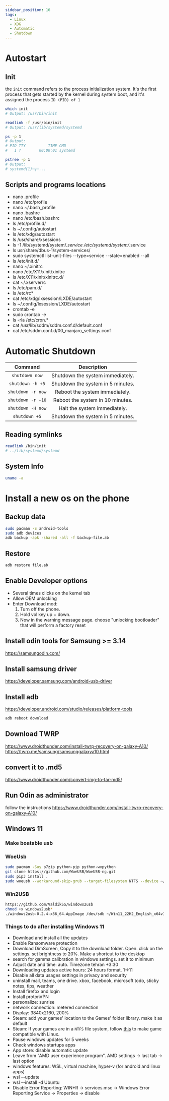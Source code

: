 ```yaml
---
sidebar_position: 16
tags:
  - Linux
  - XDG
  - Automatic
  - Shutdown
---
```


# Autostart

## Init

the `init` command refers to the process initialization system. It's the first process that gets started by the kernel during system boot, and it's assigned the process `ID (PID) of 1`

```bash
which init
# Output: /usr/bin/init

readlink -f /usr/bin/init
# Output: /usr/lib/systemd/systemd

ps -p 1
# Output:
# PID TTY          TIME CMD
#   1 ?        00:00:01 systemd

pstree -p 1
# Output:
# systemd(1)─┬─...
```

## Scripts and programs locations

* nano .profile
* nano /etc/profile
* nano ~/.bash_profile
* nano .bashrc
* nano /etc/bash.bashrc
* ls /etc/profile.d/
* ls ~/.config/autostart
* ls /etc/xdg/autostart
* ls /usr/share/xsessions
* ls -1 /lib/systemd/system/*.service /etc/systemd/system/*.service
* ls usr/share/dbus-1/system-services/
* sudo systemctl list-unit-files --type=service --state=enabled --all
* ls /etc/init.d/
* nano ~/.xinitrc
* nano /etc/X11/xinit/xinitrc
* ls /etc/X11/xinit/xinitrc.d/
* cat ~/.xserverrc
* ls /etc/pam.d/
* ls /etc/rc*
* cat /etc/xdg/lxsession/LXDE/autostart
* ls ~/.config/lxsession/LXDE/autostart
* crontab -e
* sudo crontab -e
* ls -rla /etc/cron.*
* cat /usr/lib/sddm/sddm.conf.d/default.conf
* cat /etc/sddm.conf.d/00_manjaro_settings.conf

# Automatic Shutdown

|      Command      |            Description            |
| :---------------: | :-------------------------------: |
|  `shutdown now`   | Shutdown the system immediately.  |
| `shutdown -h +5`  | Shutdown the system in 5 minutes. |
| `shutdown -r now` |  Reboot the system immediately.   |
| `shutdown -r +10` | Reboot the system in 10 minutes.  |
| `shutdown -H now` |   Halt the system immediately.    |
|   `shutdown +5`   | Shutdown the system in 5 minutes. |

## Reading symlinks

```bash
readlink /bin/init
# ../lib/systemd/systemd
```

## System Info

```bash
uname -a
```

# Install a new os on the phone

## Backup data

```bash
sudo pacman -S android-tools
sudo adb devices
adb backup -apk -shared -all -f backup-file.ab
```

## Restore

```bash
adb restore file.ab
```

## Enable Developer options

* Several times clicks on the kernel tab
* Allow OEM unlocking
* Enter Download mod:
  1. Turn off the phone.  
  2. Hold vol key up + down.
  3. Now in the warning message page. choose "unlocking bootloader" that will perform a factory reset

## Install odin tools for Samsung >= 3.14

<https://samsungodin.com/>

## Install samsung driver

<https://developer.samsung.com/android-usb-driver>

## Install adb

<https://developer.android.com/studio/releases/platform-tools>

```bash
adb reboot download
```

## Download TWRP

<https://www.droidthunder.com/install-twrp-recovery-on-galaxy-A10/>
<https://twrp.me/samsung/samsunggalaxya10.html>

## convert it to .md5

<https://www.droidthunder.com/convert-img-to-tar-md5/>

## Run Odin as administrator

follow the instructions
<https://www.droidthunder.com/install-twrp-recovery-on-galaxy-A10/>

## Windows 11

### Make boatable usb

### WoeUsb

```bash
sudo pacman -Suy p7zip python-pip python-wxpython
git clone https://github.com/WoeUSB/WoeUSB-ng.git
sudo pip3 install .
sudo woeusb --workaround-skip-grub --target-filesystem NTFS --device ~/Win11_22H2_English_x64v1.iso  /dev/sdb
```

### Win2USB

```bash
https://github.com/ValdikSS/windows2usb
chmod +x windows2usb*
./windows2usb-0.2.4-x86_64.AppImage /dev/sdb ~/Win11_22H2_English_x64v1.iso gpt+uefintfs
```

### Things to do after installing Windows 11

* Download and install all the updates
* Enable Ransomware protection
* Download DimScreen, Copy it to the download folder. Open. click on the settings. set brightness to 20%. Make a shortcut to the desktop
* search for gamma calibration in windows settings. set it to minimum
* Adjust date and time: auto. Timezone tehran +3:30
* Downloading updates active hours: 24 hours format. 1->11
* Disable all data usages settings in privacy and security
* uninstall mail, teams, one drive. xbox, facebook, microsoft todo, sticky notes, tips, weather
* Install firefox and login
* Install protonVPN
* personalize: sunrise
* network connection: metered connection
* Display: 3840x2160, 200%
* Steam: add your games' location to the Games' folder library. make it as default
* Steam: If your games are in a `NTFS` file system, follow [this](https://github.com/ValveSoftware/Proton/wiki/Using-a-NTFS-disk-with-Linux-and-Windows) to make game compatible with Linux.
* Pause windows updates for 5 weeks
* Check windows startups apps
* App store: disable automatic update
* Leave from "AMD user experience program". AMD settings -> last tab -> last option
* windows features: WSL, virtual machine, hyper-v (for android and linux apps)
* wsl --update
* wsl --install -d Ubuntu
* Disable Error Reporting: WIN+R -> services.msc -> Windows Error Reporting Service -> Properties -> disable
